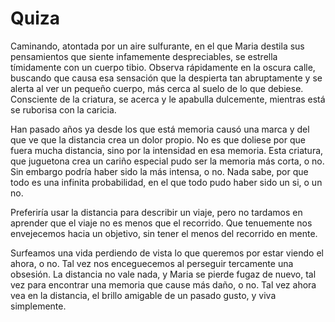 # Quiza

Caminando, atontada por un aire sulfurante, en el que Maria destila sus pensamientos que siente infamemente despreciables, se estrella tímidamente con un cuerpo tibio. Observa rápidamente en la oscura calle, buscando que causa esa sensación que la despierta tan abruptamente y se alerta al ver un pequeño cuerpo, más cerca al suelo de lo que debiese. Consciente de la criatura, se acerca y le apabulla dulcemente, mientras está se ruborisa con la caricia.

Han pasado años ya desde los que está memoria causó una marca y del que ve que la distancia crea un dolor propio. No es que doliese por que fuera mucha distancia, sino por la intensidad en esa memoria. Esta criatura, que juguetona crea un cariño especial pudo ser la memoria más corta, o no. Sin embargo podría haber sido la más intensa, o no. Nada sabe, por que todo es una infinita probabilidad, en el que todo pudo haber sido un si, o un no.

Preferiría usar la distancia para describir un viaje, pero no tardamos en aprender que el viaje no es menos que el recorrido. Que tenuemente nos envejecemos hacia un objetivo, sin tener el menos del recorrido en mente.

Surfeamos una vida perdiendo de vista lo que queremos por estar viendo el ahora, o no. Tal vez nos enceguecemos al perseguir tercamente una obsesión.
La distancia no vale nada, y Maria se pierde fugaz de nuevo, tal vez para encontrar una memoria que cause más daño, o no. Tal vez ahora vea en la distancia, el brillo amigable de un pasado gusto, y viva simplemente.